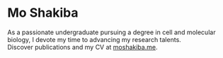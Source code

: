 # Mo Shakiba

As a passionate undergraduate pursuing a degree in cell and molecular biology, I devote my time to advancing my research talents. <br>
Discover publications and my CV at [moshakiba.me](https://moshakiba.me/).


